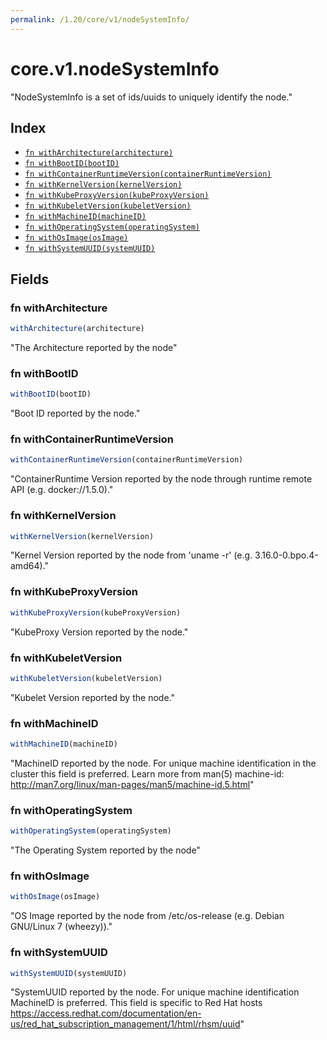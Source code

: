 ```yaml
---
permalink: /1.20/core/v1/nodeSystemInfo/
---
```


# core.v1.nodeSystemInfo

"NodeSystemInfo is a set of ids/uuids to uniquely identify the node."

## Index

* [`fn withArchitecture(architecture)`](#fn-witharchitecture)
* [`fn withBootID(bootID)`](#fn-withbootid)
* [`fn withContainerRuntimeVersion(containerRuntimeVersion)`](#fn-withcontainerruntimeversion)
* [`fn withKernelVersion(kernelVersion)`](#fn-withkernelversion)
* [`fn withKubeProxyVersion(kubeProxyVersion)`](#fn-withkubeproxyversion)
* [`fn withKubeletVersion(kubeletVersion)`](#fn-withkubeletversion)
* [`fn withMachineID(machineID)`](#fn-withmachineid)
* [`fn withOperatingSystem(operatingSystem)`](#fn-withoperatingsystem)
* [`fn withOsImage(osImage)`](#fn-withosimage)
* [`fn withSystemUUID(systemUUID)`](#fn-withsystemuuid)

## Fields

### fn withArchitecture

```ts
withArchitecture(architecture)
```

"The Architecture reported by the node"

### fn withBootID

```ts
withBootID(bootID)
```

"Boot ID reported by the node."

### fn withContainerRuntimeVersion

```ts
withContainerRuntimeVersion(containerRuntimeVersion)
```

"ContainerRuntime Version reported by the node through runtime remote API (e.g. docker://1.5.0)."

### fn withKernelVersion

```ts
withKernelVersion(kernelVersion)
```

"Kernel Version reported by the node from 'uname -r' (e.g. 3.16.0-0.bpo.4-amd64)."

### fn withKubeProxyVersion

```ts
withKubeProxyVersion(kubeProxyVersion)
```

"KubeProxy Version reported by the node."

### fn withKubeletVersion

```ts
withKubeletVersion(kubeletVersion)
```

"Kubelet Version reported by the node."

### fn withMachineID

```ts
withMachineID(machineID)
```

"MachineID reported by the node. For unique machine identification in the cluster this field is preferred. Learn more from man(5) machine-id: http://man7.org/linux/man-pages/man5/machine-id.5.html"

### fn withOperatingSystem

```ts
withOperatingSystem(operatingSystem)
```

"The Operating System reported by the node"

### fn withOsImage

```ts
withOsImage(osImage)
```

"OS Image reported by the node from /etc/os-release (e.g. Debian GNU/Linux 7 (wheezy))."

### fn withSystemUUID

```ts
withSystemUUID(systemUUID)
```

"SystemUUID reported by the node. For unique machine identification MachineID is preferred. This field is specific to Red Hat hosts https://access.redhat.com/documentation/en-us/red_hat_subscription_management/1/html/rhsm/uuid"